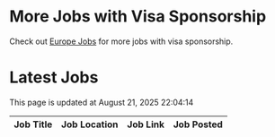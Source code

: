 # More Jobs with Visa Sponsorship

Check out [Europe Jobs](https://github.com/sureshparimi/europejobs#latest-jobs) for more jobs with visa sponsorship.

# Latest Jobs

This page is updated at August 21, 2025 22:04:14

| Job Title | Job Location | Job Link | Job Posted |
| --- | --- | --- | --- |
